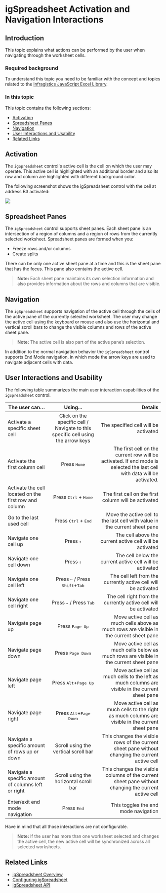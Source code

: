 ﻿<!--
|metadata|
{
    "fileName": "igspreadsheet-activation-and-navigation-interactions",
    "controlName": "igSpreadsheet",
    "tags": []
}
|metadata|
-->

# igSpreadsheet Activation and Navigation Interactions

## Introduction

This topic explains what actions can be performed by the user when navigating through the worksheet cells.

### Required background

To understand this topic you need to be familiar with the concept and topics related to the [Infragistics JavaScript Excel Library](javascript-excel-library.html).

### In this topic

This topic contains the following sections:

-   [Activation](#activation)
-   [Spreadsheet Panes](#spreadsheet_panes)
-   [Navigation](#navigation)
- 	[User Interactions and Usability](#user_interactions_and_usability)
- 	[Related Links](#related_link)

## <a id="activation"></a>Activation

The `igSpreadsheet` control's active cell is the cell on which the user may operate. This active cell is highlighted with an additional border and also its row and column are highlighted with different background color.

The following screenshot shows the igSpreadsheet control with the cell at address B3 activated:

![](images/igSpreadsheet_Activation.jpg)

## <a id="spreadsheet_panes"></a>Spreadsheet Panes

The `igSpreadsheet` control supports sheet panes. Each sheet pane is an intersection of a region of columns and a region of rows from the currently selected worksheet. Spreadsheet panes are formed when you:

- Freeze rows and/or columns
- Create splits

There can be only one active sheet pane at a time and this is the sheet pane that has the focus. This pane also contains the active cell.

>**Note:** Each sheet pane maintains its own selection information and also provides information about the rows and columns that are visible.

## <a id="navigation"></a>Navigation

The `igSpreadsheet` supports navigation of the active cell through the cells of the active pane of the currently selected worksheet. The user may change the active cell using the keyboard or mouse and also use the horizontal and vertical scroll bars to change the visible columns and rows of the active sheet pane.

>**Note:** The active cell is also part of the active pane’s selection.

In addition to the normal navigation behavior the `igSpreadsheet` control supports End Mode navigation, in which mode the arrow keys are used to navigate adjacent cells with data.

## <a id="user_interactions_and_usability"></a>User Interactions and Usability

The following table summarizes the main user interaction capabilities of the `igSpreadsheet` control.

| The user can… 										| Using...      																	| Details  								|
| ------------- 										|:-------------:																	| -----:   								|
| Activate a specific sheet cell    					| Click on the specific cell / Navigate to this specific cell using the arrow keys	| The specified cell will be activated  |
| Activate the first column cell						| Press <kbd>Home</kbd>																| The first cell on the current row will be activated. If end mode is selected the last cell with data will be activated.  |
| Activate the cell located on the first row and column | Press <kbd>Ctrl</kbd> + <kbd>Home</kbd>											| The first cell on the first column will be activated    			   |
| Go to the last used cell 								| Press <kbd>Ctrl</kbd> + <kbd>End</kbd>											| Move the active cell to the last cell with value in the current sheet pane |
| Navigate one cell up 									| Press <kbd>&uarr;</kbd>															| The cell above the current active cell will be activated				   |
| Navigate one cell down								| Press <kbd>&darr;</kbd>															| The cell below the current active cell will be activated 				   |
| Navigate one cell left 								| Press <kbd>&larr;</kbd> / Press <kbd>Shift</kbd>+<kbd>Tab</kbd>					| The cell left from the currently active cell will be activated		 |
| Navigate one cell right								| Press <kbd>&rarr;</kbd> / Press <kbd>Tab</kbd>									| The cell right from the currently active cell will be activated		  |
| Navigate page up										| Press <kbd>Page Up</kbd>															| Move active cell as much cells above as much rows are visible in the current sheet pane |
| Navigate page down									| Press <kbd>Page Down</kbd>														| Move active cell as much cells below as much rows are visible in the current sheet pane |
| Navigate page left									| Press <kbd>Alt</kbd>+<kbd>Page Up</kbd>											| Move active cell as much cells to the left as much columns are visible in the current sheet pane |
| Navigate page right									| Press <kbd>Alt</kbd>+<kbd>Page Down</kbd>											| Move active cell as much cells to the right as much columns are visible in the current sheet pane |
| Navigate a specific amount of rows up or down			| Scroll using the vertical scroll bar												| This changes the visible rows of the current sheet pane without changing the current active cell	   |
|Navigate a specific amount of columns left or right	| Scroll using the horizontal scroll bar											| This changes the visible columns of the current sheet pane without changing the current active cell |
| Enter/exit end mode navigation						| Press <kbd>End</kbd>																| This toggles the end mode navigation	|

Have in mind that all those interactions are not configurable.

>**Note:** If the user has more than one worksheet selected and changes the active cell, the new active cell will be synchronized across all selected worksheets.

## <a id="related_link"></a>Related Links

-   [igSpreadsheet Overview](igSpreadsheet-Overview.html)
-   [Configuring igSpreadsheet](igspreadsheet-configuring.html)
-   [igSpreadsheet API](%%jQueryApiUrl%%/ui.igSpreadsheet)
